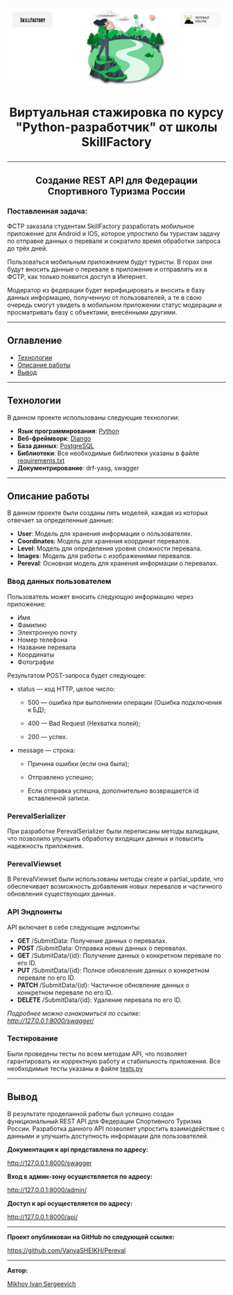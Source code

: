 ![img_1.png](img_1.png)
# <p align="center"> Виртуальная стажировка по курсу "Python-разработчик" от школы SkillFactory</p>
***
## <p align="center">Создание REST API для Федерации Спортивного Туризма России
### Поставленная задача: 
ФСТР заказала студентам SkillFactory разработать мобильное приложение для Android и IOS, которое упростило бы туристам задачу по отправке данных о перевале и сократило время обработки запроса до трёх дней.

Пользоваться мобильным приложением будут туристы. В горах они будут вносить данные о перевале в приложение и отправлять их в ФСТР, как только появится доступ в Интернет.

Модератор из федерации будет верифицировать и вносить в базу данных информацию, полученную от пользователей, а те в свою очередь смогут увидеть в мобильном приложении статус модерации и просматривать базу с объектами, внесёнными другими.
***
## Оглавление
- [Технологии](#технологии)
- [Описание работы](#описание-работы)
- [Вывод](#вывод)
***
## Технологии
В данном проекте использованы следующие технологии:
- **Язык программирования**: [Python](https://www.python.org/)
- **Веб-фреймворк**: [Django](https://www.djangoproject.com/)
- **База данных**: [PostgreSQL](https://www.postgresql.org/)
- **Библиотеки**: Все необходимые библиотеки указаны в файле [requirements.txt](requirements.txt)
- **Документрирование**: drf-yasg, swagger
***
## Описание работы
В данном проекте были созданы пять моделей, каждая из которых отвечает за определенные данные:

- **User**: Модель для хранения информации о пользователях.
- **Coordinates**: Модель для хранения координат перевалов.
- **Level**: Модель для определения уровня сложности перевала.
- **Images**: Модель для работы с изображениями перевалов.
- **Pereval**: Основная модель для хранения информации о перевалах.

### Ввод данных пользователем
Пользователь может вносить следующую информацию через приложение:

- Имя
- Фамилию
- Электронную почту
- Номер телефона
- Название перевала
- Координаты
- Фотографии

Результатом POST-запроса будет следующее:

- status — код HTTP, целое число:

	-	500 — ошибка при выполнении операции (Ошибка подключения к БД);

	-	400 — Bad Request (Нехватка полей);
 
 	-	200 — успех.

- message — строка:

    -	Причина ошибки (если она была);
 
    -	Отправлено успешно;

    -	Если отправка успешна, дополнительно возвращается id вставленной записи.

### PerevalSerializer

При разработке PerevalSerializer были переписаны методы валидации, что позволило улучшить обработку входящих данных и повысить надежность приложения.

### PerevalViewset

В PerevalViewset были использованы методы create и partial_update, что обеспечивает возможность добавления новых перевалов и частичного обновления существующих данных.

### API Эндпоинты

API включает в себя следующие эндпоинты:

- **GET** /SubmitData: Получение данных о перевалах.
- **POST** /SubmitData: Отправка новых данных о перевалах.
- **GET** /SubmitData/{id}: Получение данных о конкретном перевале по его ID.
- **PUT** /SubmitData/{id}: Полное обновление данных о конкретном перевале по его ID.
- **PATCH** /SubmitData/{id}: Частичное обновление данных о конкретном перевале по его ID.
- **DELETE** /SubmitData/{id}: Удаление перевала по его ID.

*Подробнее можно ознакомиться по ссылке: http://127.0.0.1:8000/swagger/*
### Тестирование

Были проведены тесты по всем методам API, что позволяет гарантировать их корректную работу и стабильность приложения.
Все необходимые тесты указаны в файле [tests.py](project/tests.py)

***
## Вывод
В результате проделанной работы был успешно создан функциональный REST API для Федерации Спортивного Туризма России. Разработка данного API позволяет упростить взаимодействие с данными и улучшить доступность информации для пользователей.

**Документация к api представлена по адресу:**

http://127.0.0.1:8000/swagger

**Вход в админ-зону осуществляется по адресу:**

http://127.0.0.1:8000/admin/

**Доступ к api осуществляется по адресу:**

http://127.0.0.1:8000/api/
***

**Проект опубликован на GitHub по следующей ссылке:**

https://github.com/VanyaSHEIKH/Pereval
***
**Автор:**

[Mikhov Ivan Sergeevich](https://github.com/VanyaSHEIKH/)